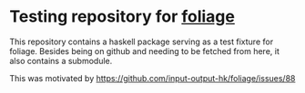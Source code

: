 # Testing repository for [foliage](https://github.com/input-output-hk/foliage)

This repository contains a haskell package serving as a test fixture for
foliage. Besides being on github and needing to be fetched from here, it also
contains a submodule.

This was motivated by https://github.com/input-output-hk/foliage/issues/88
